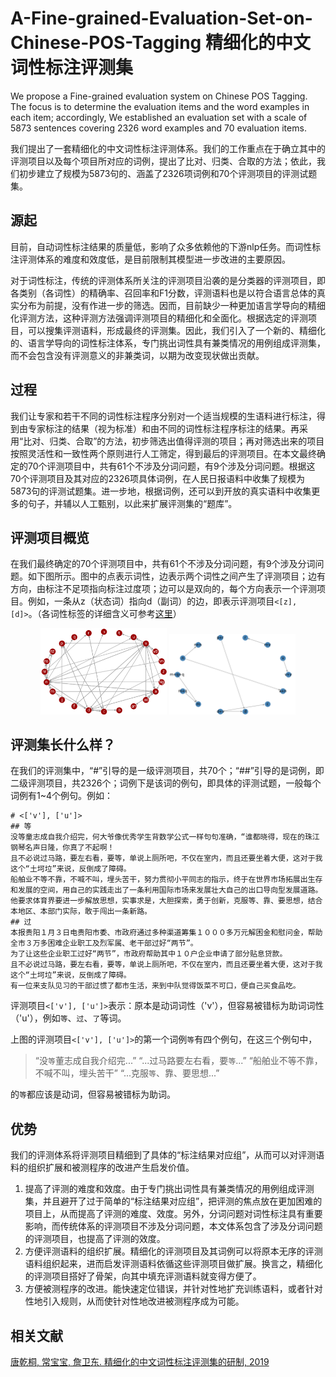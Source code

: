 # A-Fine-grained-Evaluation-Set-on-Chinese-POS-Tagging 精细化的中文词性标注评测集

We propose a Fine-grained evaluation system on Chinese POS Tagging. The focus is to determine the evaluation items and the word examples in each item; accordingly, We established an evaluation set with a scale of 5873 sentences covering 2326 word examples and 70 evaluation items.

我们提出了一套精细化的中文词性标注评测体系。我们的工作重点在于确立其中的评测项目以及每个项目所对应的词例，提出了比对、归类、合取的方法；依此，我们初步建立了规模为5873句的、涵盖了2326项词例和70个评测项目的评测试题集。

## 源起
目前，自动词性标注结果的质量低，影响了众多依赖他的下游nlp任务。而词性标注评测体系的难度和效度低，是目前限制其模型进一步改进的主要原因。

对于词性标注，传统的评测体系所关注的评测项目沿袭的是分类器的评测项目，即各类别（各词性）的精确率、召回率和F1分数，评测语料也是以符合语言总体的真实分布为前提，没有作进一步的筛选。因而，目前缺少一种更加语言学导向的精细化评测方法，这种评测方法强调评测项目的精细化和全面化。根据选定的评测项目，可以搜集评测语料，形成最终的评测集。因此，我们引入了一个新的、精细化的、语言学导向的词性标注体系，专门挑出词性具有兼类情况的用例组成评测集，而不会包含没有评测意义的非兼类词，以期为改变现状做出贡献。

## 过程
我们让专家和若干不同的词性标注程序分别对一个适当规模的生语料进行标注，得到由专家标注的结果（视为标准）和由不同的词性标注程序标注的结果。再采用“比对、归类、合取”的方法，初步筛选出值得评测的项目；再对筛选出来的项目按照灵活性和一致性两个原则进行人工筛定，得到最后的评测项目。在本文最终确定的70个评测项目中，共有61个不涉及分词问题，有9个涉及分词问题。根据这70个评测项目及其对应的2326项具体词例，在人民日报语料中收集了规模为5873句的评测试题集。进一步地，根据词例，还可以到开放的真实语料中收集更多的句子，并辅以人工甄别，以此来扩展评测集的“题库”。

## 评测项目概览
在我们最终确定的70个评测项目中，共有61个不涉及分词问题，有9个涉及分词问题。如下图所示。图中的点表示词性，边表示两个词性之间产生了评测项目；边有方向，由标注不足项指向标注过度项；边可以是双向的，每个方向表示一个评测项目。例如，一条从z（状态词）指向d（副词）的边，即表示评测项目`<[z], [d]>`。（各词性标签的详细含义可参考[这里](tags.md)）

<div align="center">
<img src="image/不涉及分词的评测项目.png" width = "40%" height = "40%"/>
<img src="image/涉及分词的评测项目.png" width = "40%" height = "40%"/>
  </div>

## 评测集长什么样？
在我们的评测集中，“#”引导的是一级评测项目，共70个；“##”引导的是词例，即二级评测项目，共2326个；词例下是该词的例句，即具体的评测试题，一般每个词例有1~4个例句。例如：

```
# <['v'], ['u']>
## 等
没等童志成自我介绍完，何大爷像优秀学生背数学公式一样句句准确，“谁都晓得，现在的珠江钢琴名声日隆，你真了不起啊！
且不必说过马路，要左右看，要等，单说上厕所吧，不仅在室内，而且还要坐着大便，这对于我这个“土坷垃”来说，反倒成了障碍。
船舶业不等不靠，不喊不叫，埋头苦干，努力贯彻小平同志的指示，终于在世界市场拓展出生存和发展的空间，用自己的实践走出了一条利用国际市场来发展壮大自己的出口导向型发展道路。
他要求体育界要进一步解放思想，实事求是，大胆探索，勇于创新，克服等、靠、要思想，结合本地区、本部门实际，敢于闯出一条新路。
## 过
本报贵阳１月３日电贵阳市委、市政府通过多种渠道筹集１０００多万元解困金和慰问金，帮助全市３万多困难企业职工及烈军属、老干部过好“两节”。
为了让这些企业职工过好“两节”，市政府帮助其中１０户企业申请了部分贴息贷款。
且不必说过马路，要左右看，要等，单说上厕所吧，不仅在室内，而且还要坐着大便，这对于我这个“土坷垃”来说，反倒成了障碍。
有一位来支队见习的干部过惯了都市生活，来到中队觉得饭菜不可口，便自己买食品吃。
```

评测项目`<['v'], ['u']>`表示：原本是动词词性（'v'），但容易被错标为助词词性（'u'），例如`等`、`过`、`了`等词。

上图的评测项目`<['v'], ['u']>`的第一个词例`等`有四个例句，在这三个例句中，

> “没`等`董志成自我介绍完...”
> “...过马路要左右看，要`等`...”
> “船舶业不等不靠，不喊不叫，埋头苦干”
> “...克服`等`、靠、要思想...”

的`等`都应该是动词，但容易被错标为助词。

## 优势
我们的评测体系将评测项目精细到了具体的“标注结果对应组”，从而可以对评测语料的组织扩展和被测程序的改进产生启发价值。
1. 提高了评测的难度和效度。由于专门挑出词性具有兼类情况的用例组成评测集，并且避开了过于简单的“标注结果对应组”，把评测的焦点放在更加困难的项目上，从而提高了评测的难度、效度。另外，分词问题对词性标注具有重要影响，而传统体系的评测项目不涉及分词问题，本文体系包含了涉及分词问题的评测项目，也提高了评测的效度。
2. 方便评测语料的组织扩展。精细化的评测项目及其词例可以将原本无序的评测语料组织起来，进而启发评测语料依循这些评测项目做扩展。换言之，精细化的评测项目搭好了骨架，向其中填充评测语料就变得方便了。
3. 方便被测程序的改进。能快速定位错误，并针对性地扩充训练语料，或者针对性地引入规则，从而使针对性地改进被测程序成为可能。

## 相关文献
[唐乾桐, 常宝宝, 詹卫东. 精细化的中文词性标注评测集的研制, 2019](http://cips-cl.org/static/anthology/CCL-2019/CCL-19-051.pdf)
